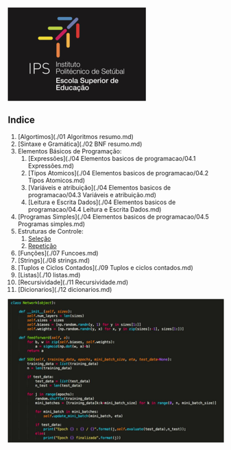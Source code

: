 ![LOGO IPS](figures/imageJPEG2.jpg)  


## Indice

1.  [Algortimos](./01 Algoritmos resumo.md)
1. [Sintaxe e Gramática](./02 BNF resumo.md)
1.  Elementos Básicos de Programação:
    1. [Expressões](./04 Elementos basicos de programacao/04.1 Expressões.md)
    1. [Tipos Atomicos](./04 Elementos basicos de programacao/04.2 Tipos Atomicos.md)
    1. [Variáveis e atribuição](./04 Elementos basicos de programacao/04.3 Variáveis e atribuição.md)
    1. [Leitura e Escrita Dados](./04 Elementos basicos de programacao/04.4 Leitura e Escrita Dados.md)
1.  [Programas Simples](./04 Elementos basicos de programacao/04.5 Programas simples.md)
1.  Estruturas de Controle:
    1. [Seleção](./05EstruturaControleSelecao.md)
    1. [Repetição](./06EstruturaControleRepeticao.md)
1. [Funções](./07 Funcoes.md)
1. [Strings](./08 strings.md)
1. [Tuplos e Ciclos Contados](./09 Tuplos e ciclos contados.md)
1. [Listas](./10 listas.md)
1. [Recursividade](./11 Recursividade.md)
1. [Dicionarios](./12 dicionarios.md)



![](figures/imageJPEG.jpg)
